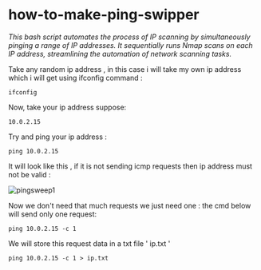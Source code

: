 # how-to-make-ping-swipper
_This bash script automates the process of IP scanning by simultaneously pinging a range of IP addresses. It sequentially runs Nmap scans on each IP address, streamlining the automation of network scanning tasks._

Take any random ip address , in this case i will take my own ip address which i will get using ifconfig command :

```
ifconfig
```
Now, take your ip address suppose: 
```
10.0.2.15
```
Try and ping your ip address :

```
ping 10.0.2.15
```


It will look like this , if it is not sending icmp requests then ip address must not be valid :

![pingsweep1](https://github.com/user-attachments/assets/2119254d-e1e7-4262-a9a9-640b978d86ea)

Now we don't need that much requests we just need one :
the cmd below will send only one request:

```
ping 10.0.2.15 -c 1
```

We will store this request data in a txt file ' ip.txt '

```
ping 10.0.2.15 -c 1 > ip.txt 
```

